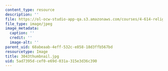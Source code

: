 ```yaml
---
content_type: resource
description: ''
file: https://ol-ocw-studio-app-qa.s3.amazonaws.com/courses/4-614-religious-architecture-and-islamic-cultures-fall-2002/5ad7395dcef0e69d031a315e3d36c390_3043thumbnail.jpg
file_type: image/jpeg
image_metadata:
  caption: ''
  credit: ''
  image-alt: ''
parent_uid: 68abeaab-4eff-532c-e858-18d3ffb567bd
resourcetype: Image
title: 3043thumbnail.jpg
uid: 5ad7395d-cef0-e69d-031a-315e3d36c390
---
```

